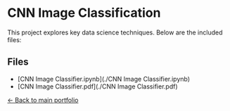 # CNN Image Classification

This project explores key data science techniques. Below are the included files:

## Files
- [CNN Image Classifier.ipynb](./CNN Image Classifier.ipynb)
- [CNN Image Classifier.pdf](./CNN Image Classifier.pdf)

[← Back to main portfolio](../index.md)
